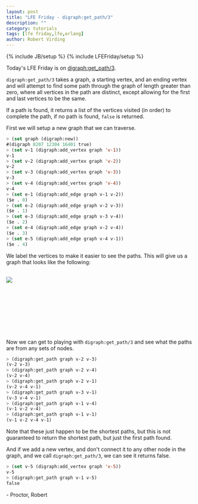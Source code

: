 ```yaml
---
layout: post
title: "LFE Friday - digraph:get_path/3"
description: ""
category: tutorials
tags: [lfe friday,lfe,erlang]
author: Robert Virding
---
```

{% include JB/setup %}
{% include LFEFriday/setup %}

Today's LFE Friday is on [digraph:get_path/3](http://www.erlang.org/doc/man/digraph.html#get_path-3).

``digraph:get_path/3`` takes a graph, a starting vertex, and an ending vertex and will attempt to find some path through the graph of length greater than zero, where all vertices in the path are distinct, except allowing for the first and last vertices to be the same.

If a path is found, it returns a list of the vertices visited (in order) to complete the path, if no path is found, ``false`` is returned.

First we will setup a new graph that we can traverse.

```lisp
> (set graph (digraph:new))
#(digraph 8207 12304 16401 true)
> (set v-1 (digraph:add_vertex graph 'v-1))                      
v-1
> (set v-2 (digraph:add_vertex graph 'v-2))
v-2
> (set v-3 (digraph:add_vertex graph 'v-3))
v-3
> (set v-4 (digraph:add_vertex graph 'v-4))
v-4
> (set e-1 (digraph:add_edge graph v-1 v-2))
($e . 0)
> (set e-2 (digraph:add_edge graph v-2 v-3))
($e . 1)
> (set e-3 (digraph:add_edge graph v-3 v-4))
($e . 2)
> (set e-4 (digraph:add_edge graph v-2 v-4))
($e . 3)
> (set e-5 (digraph:add_edge graph v-4 v-1))
($e . 4)
```

We label the vertices to make it easier to see the paths. This will give us a graph that looks like the following:

<br /><a href="{{ site.base_url }}/assets/images/posts/digraph_get_path_graph.png"><img class="left small" src="{{ site.base_url }}/assets/images/posts/digraph_get_path_graph.png" /></a><br /><br /><br /><br /><br /><br /><br /><br /><br />

Now we can get to playing with ``digraph:get_path/3`` and see what the paths are from any sets of nodes.

```lisp
> (digraph:get_path graph v-2 v-3)
(v-2 v-3)
> (digraph:get_path graph v-2 v-4)
(v-2 v-4)
> (digraph:get_path graph v-2 v-1)
(v-2 v-4 v-1)
> (digraph:get_path graph v-3 v-1)
(v-3 v-4 v-1)
> (digraph:get_path graph v-1 v-4)
(v-1 v-2 v-4)
> (digraph:get_path graph v-1 v-1)
(v-1 v-2 v-4 v-1)
```

Note that these just happen to be the shortest paths, but this is not guaranteed to return the shortest path, but just the first path found.

And if we add a new vertex, and don't connect it to any other node in the graph, and we call ``digraph:get_path/3``, we can see it returns false.

```lisp
> (set v-5 (digraph:add_vertex graph 'v-5))
v-5
> (digraph:get_path graph v-1 v-5)
false
```

\- Proctor, Robert
